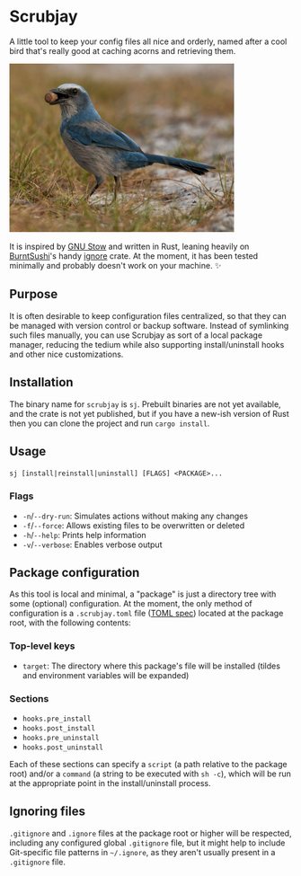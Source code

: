 # Scrubjay

A little tool to keep your config files all nice and orderly, named after a cool bird that's really good at caching acorns and retrieving them.

<img src="media/scrub-jay-acorn.jpg" alt="Scrub jay carrying acorn" width="400" height="300">

It is inspired by [GNU Stow](https://www.gnu.org/software/stow/) and written in Rust, leaning heavily on [BurntSushi](https://github.com/BurntSushi/)'s handy [ignore](https://github.com/BurntSushi/ripgrep/tree/master/ignore) crate.
At the moment, it has been tested minimally and probably doesn't work on your machine. ✨

## Purpose

It is often desirable to keep configuration files centralized, so that they can be managed with version control or backup software. Instead of symlinking such files manually, you can use Scrubjay as sort of a local package manager, reducing the tedium while also supporting install/uninstall hooks and other nice customizations.

## Installation

The binary name for `scrubjay` is `sj`. Prebuilt binaries are not yet available, and the crate is not yet published, but if you have a new-ish version of Rust then you can clone the project and run `cargo install`.

## Usage

`sj [install|reinstall|uninstall] [FLAGS] <PACKAGE>...`

### Flags
- `-n`/`--dry-run`: Simulates actions without making any changes
- `-f`/`--force`: Allows existing files to be overwritten or deleted
- `-h`/`--help`: Prints help information
- `-v`/`--verbose`: Enables verbose output

## Package configuration

As this tool is local and minimal, a "package" is just a directory tree with some (optional) configuration. At the moment, the only method of configuration is a `.scrubjay.toml` file ([TOML spec](https://github.com/toml-lang/toml)) located at the package root, with the following contents:

### Top-level keys
- `target`: The directory where this package's file will be installed (tildes and environment variables will be expanded)

### Sections
- `hooks.pre_install`
- `hooks.post_install`
- `hooks.pre_uninstall`
- `hooks.post_uninstall`

Each of these sections can specify a `script` (a path relative to the package root) and/or a `command` (a string to be executed with `sh -c`), which will be run at the appropriate point in the install/uninstall process.

## Ignoring files

`.gitignore` and `.ignore` files at the package root or higher will be respected, including any configured global `.gitignore` file, but it might help to include Git-specific file patterns in `~/.ignore`, as they aren't usually present in a `.gitignore` file.
